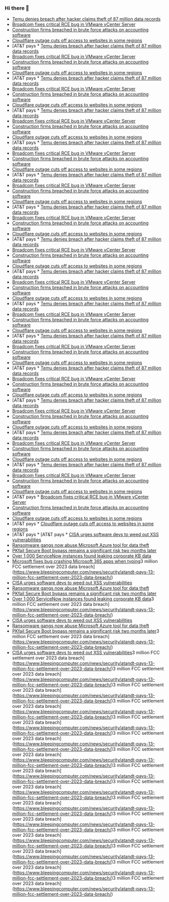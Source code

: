 ### Hi there 👋

<!--START_SECTION:feed-->
* [Temu denies breach after hacker claims theft of 87 million data records](https://www.bleepingcomputer.com/news/security/temu-denies-breach-after-hacker-claims-theft-of-87-million-data-records/)
* [Broadcom fixes critical RCE bug in VMware vCenter Server](https://www.bleepingcomputer.com/news/security/broadcom-fixes-critical-rce-bug-in-vmware-vcenter-server/)
* [Construction firms breached in brute force attacks on accounting software](https://www.bleepingcomputer.com/news/security/construction-firms-breached-in-brute-force-attacks-on-accounting-software/)
* [Cloudflare outage cuts off access to websites in some regions](https://www.bleepingcomputer.com/news/technology/cloudflare-outage-cuts-off-access-to-websites-in-some-regions/)
* [AT&T pays * [Temu denies breach after hacker claims theft of 87 million data records](https://www.bleepingcomputer.com/news/security/temu-denies-breach-after-hacker-claims-theft-of-87-million-data-records/)
* [Broadcom fixes critical RCE bug in VMware vCenter Server](https://www.bleepingcomputer.com/news/security/broadcom-fixes-critical-rce-bug-in-vmware-vcenter-server/)
* [Construction firms breached in brute force attacks on accounting software](https://www.bleepingcomputer.com/news/security/construction-firms-breached-in-brute-force-attacks-on-accounting-software/)
* [Cloudflare outage cuts off access to websites in some regions](https://www.bleepingcomputer.com/news/technology/cloudflare-outage-cuts-off-access-to-websites-in-some-regions/)
* [AT&T pays * [Temu denies breach after hacker claims theft of 87 million data records](https://www.bleepingcomputer.com/news/security/temu-denies-breach-after-hacker-claims-theft-of-87-million-data-records/)
* [Broadcom fixes critical RCE bug in VMware vCenter Server](https://www.bleepingcomputer.com/news/security/broadcom-fixes-critical-rce-bug-in-vmware-vcenter-server/)
* [Construction firms breached in brute force attacks on accounting software](https://www.bleepingcomputer.com/news/security/construction-firms-breached-in-brute-force-attacks-on-accounting-software/)
* [Cloudflare outage cuts off access to websites in some regions](https://www.bleepingcomputer.com/news/technology/cloudflare-outage-cuts-off-access-to-websites-in-some-regions/)
* [AT&T pays * [Temu denies breach after hacker claims theft of 87 million data records](https://www.bleepingcomputer.com/news/security/temu-denies-breach-after-hacker-claims-theft-of-87-million-data-records/)
* [Broadcom fixes critical RCE bug in VMware vCenter Server](https://www.bleepingcomputer.com/news/security/broadcom-fixes-critical-rce-bug-in-vmware-vcenter-server/)
* [Construction firms breached in brute force attacks on accounting software](https://www.bleepingcomputer.com/news/security/construction-firms-breached-in-brute-force-attacks-on-accounting-software/)
* [Cloudflare outage cuts off access to websites in some regions](https://www.bleepingcomputer.com/news/technology/cloudflare-outage-cuts-off-access-to-websites-in-some-regions/)
* [AT&T pays * [Temu denies breach after hacker claims theft of 87 million data records](https://www.bleepingcomputer.com/news/security/temu-denies-breach-after-hacker-claims-theft-of-87-million-data-records/)
* [Broadcom fixes critical RCE bug in VMware vCenter Server](https://www.bleepingcomputer.com/news/security/broadcom-fixes-critical-rce-bug-in-vmware-vcenter-server/)
* [Construction firms breached in brute force attacks on accounting software](https://www.bleepingcomputer.com/news/security/construction-firms-breached-in-brute-force-attacks-on-accounting-software/)
* [Cloudflare outage cuts off access to websites in some regions](https://www.bleepingcomputer.com/news/technology/cloudflare-outage-cuts-off-access-to-websites-in-some-regions/)
* [AT&T pays * [Temu denies breach after hacker claims theft of 87 million data records](https://www.bleepingcomputer.com/news/security/temu-denies-breach-after-hacker-claims-theft-of-87-million-data-records/)
* [Broadcom fixes critical RCE bug in VMware vCenter Server](https://www.bleepingcomputer.com/news/security/broadcom-fixes-critical-rce-bug-in-vmware-vcenter-server/)
* [Construction firms breached in brute force attacks on accounting software](https://www.bleepingcomputer.com/news/security/construction-firms-breached-in-brute-force-attacks-on-accounting-software/)
* [Cloudflare outage cuts off access to websites in some regions](https://www.bleepingcomputer.com/news/technology/cloudflare-outage-cuts-off-access-to-websites-in-some-regions/)
* [AT&T pays * [Temu denies breach after hacker claims theft of 87 million data records](https://www.bleepingcomputer.com/news/security/temu-denies-breach-after-hacker-claims-theft-of-87-million-data-records/)
* [Broadcom fixes critical RCE bug in VMware vCenter Server](https://www.bleepingcomputer.com/news/security/broadcom-fixes-critical-rce-bug-in-vmware-vcenter-server/)
* [Construction firms breached in brute force attacks on accounting software](https://www.bleepingcomputer.com/news/security/construction-firms-breached-in-brute-force-attacks-on-accounting-software/)
* [Cloudflare outage cuts off access to websites in some regions](https://www.bleepingcomputer.com/news/technology/cloudflare-outage-cuts-off-access-to-websites-in-some-regions/)
* [AT&T pays * [Temu denies breach after hacker claims theft of 87 million data records](https://www.bleepingcomputer.com/news/security/temu-denies-breach-after-hacker-claims-theft-of-87-million-data-records/)
* [Broadcom fixes critical RCE bug in VMware vCenter Server](https://www.bleepingcomputer.com/news/security/broadcom-fixes-critical-rce-bug-in-vmware-vcenter-server/)
* [Construction firms breached in brute force attacks on accounting software](https://www.bleepingcomputer.com/news/security/construction-firms-breached-in-brute-force-attacks-on-accounting-software/)
* [Cloudflare outage cuts off access to websites in some regions](https://www.bleepingcomputer.com/news/technology/cloudflare-outage-cuts-off-access-to-websites-in-some-regions/)
* [AT&T pays * [Temu denies breach after hacker claims theft of 87 million data records](https://www.bleepingcomputer.com/news/security/temu-denies-breach-after-hacker-claims-theft-of-87-million-data-records/)
* [Broadcom fixes critical RCE bug in VMware vCenter Server](https://www.bleepingcomputer.com/news/security/broadcom-fixes-critical-rce-bug-in-vmware-vcenter-server/)
* [Construction firms breached in brute force attacks on accounting software](https://www.bleepingcomputer.com/news/security/construction-firms-breached-in-brute-force-attacks-on-accounting-software/)
* [Cloudflare outage cuts off access to websites in some regions](https://www.bleepingcomputer.com/news/technology/cloudflare-outage-cuts-off-access-to-websites-in-some-regions/)
* [AT&T pays * [Temu denies breach after hacker claims theft of 87 million data records](https://www.bleepingcomputer.com/news/security/temu-denies-breach-after-hacker-claims-theft-of-87-million-data-records/)
* [Broadcom fixes critical RCE bug in VMware vCenter Server](https://www.bleepingcomputer.com/news/security/broadcom-fixes-critical-rce-bug-in-vmware-vcenter-server/)
* [Construction firms breached in brute force attacks on accounting software](https://www.bleepingcomputer.com/news/security/construction-firms-breached-in-brute-force-attacks-on-accounting-software/)
* [Cloudflare outage cuts off access to websites in some regions](https://www.bleepingcomputer.com/news/technology/cloudflare-outage-cuts-off-access-to-websites-in-some-regions/)
* [AT&T pays * [Temu denies breach after hacker claims theft of 87 million data records](https://www.bleepingcomputer.com/news/security/temu-denies-breach-after-hacker-claims-theft-of-87-million-data-records/)
* [Broadcom fixes critical RCE bug in VMware vCenter Server](https://www.bleepingcomputer.com/news/security/broadcom-fixes-critical-rce-bug-in-vmware-vcenter-server/)
* [Construction firms breached in brute force attacks on accounting software](https://www.bleepingcomputer.com/news/security/construction-firms-breached-in-brute-force-attacks-on-accounting-software/)
* [Cloudflare outage cuts off access to websites in some regions](https://www.bleepingcomputer.com/news/technology/cloudflare-outage-cuts-off-access-to-websites-in-some-regions/)
* [AT&T pays * [Temu denies breach after hacker claims theft of 87 million data records](https://www.bleepingcomputer.com/news/security/temu-denies-breach-after-hacker-claims-theft-of-87-million-data-records/)
* [Broadcom fixes critical RCE bug in VMware vCenter Server](https://www.bleepingcomputer.com/news/security/broadcom-fixes-critical-rce-bug-in-vmware-vcenter-server/)
* [Construction firms breached in brute force attacks on accounting software](https://www.bleepingcomputer.com/news/security/construction-firms-breached-in-brute-force-attacks-on-accounting-software/)
* [Cloudflare outage cuts off access to websites in some regions](https://www.bleepingcomputer.com/news/technology/cloudflare-outage-cuts-off-access-to-websites-in-some-regions/)
* [AT&T pays * [Temu denies breach after hacker claims theft of 87 million data records](https://www.bleepingcomputer.com/news/security/temu-denies-breach-after-hacker-claims-theft-of-87-million-data-records/)
* [Broadcom fixes critical RCE bug in VMware vCenter Server](https://www.bleepingcomputer.com/news/security/broadcom-fixes-critical-rce-bug-in-vmware-vcenter-server/)
* [Construction firms breached in brute force attacks on accounting software](https://www.bleepingcomputer.com/news/security/construction-firms-breached-in-brute-force-attacks-on-accounting-software/)
* [Cloudflare outage cuts off access to websites in some regions](https://www.bleepingcomputer.com/news/technology/cloudflare-outage-cuts-off-access-to-websites-in-some-regions/)
* [AT&T pays * [Temu denies breach after hacker claims theft of 87 million data records](https://www.bleepingcomputer.com/news/security/temu-denies-breach-after-hacker-claims-theft-of-87-million-data-records/)
* [Broadcom fixes critical RCE bug in VMware vCenter Server](https://www.bleepingcomputer.com/news/security/broadcom-fixes-critical-rce-bug-in-vmware-vcenter-server/)
* [Construction firms breached in brute force attacks on accounting software](https://www.bleepingcomputer.com/news/security/construction-firms-breached-in-brute-force-attacks-on-accounting-software/)
* [Cloudflare outage cuts off access to websites in some regions](https://www.bleepingcomputer.com/news/technology/cloudflare-outage-cuts-off-access-to-websites-in-some-regions/)
* [AT&T pays * [Temu denies breach after hacker claims theft of 87 million data records](https://www.bleepingcomputer.com/news/security/temu-denies-breach-after-hacker-claims-theft-of-87-million-data-records/)
* [Broadcom fixes critical RCE bug in VMware vCenter Server](https://www.bleepingcomputer.com/news/security/broadcom-fixes-critical-rce-bug-in-vmware-vcenter-server/)
* [Construction firms breached in brute force attacks on accounting software](https://www.bleepingcomputer.com/news/security/construction-firms-breached-in-brute-force-attacks-on-accounting-software/)
* [Cloudflare outage cuts off access to websites in some regions](https://www.bleepingcomputer.com/news/technology/cloudflare-outage-cuts-off-access-to-websites-in-some-regions/)
* [AT&T pays * [Broadcom fixes critical RCE bug in VMware vCenter Server](https://www.bleepingcomputer.com/news/security/broadcom-fixes-critical-rce-bug-in-vmware-vcenter-server/)
* [Construction firms breached in brute force attacks on accounting software](https://www.bleepingcomputer.com/news/security/construction-firms-breached-in-brute-force-attacks-on-accounting-software/)
* [Cloudflare outage cuts off access to websites in some regions](https://www.bleepingcomputer.com/news/technology/cloudflare-outage-cuts-off-access-to-websites-in-some-regions/)
* [AT&T pays * [Cloudflare outage cuts off access to websites in some regions](https://www.bleepingcomputer.com/news/technology/cloudflare-outage-cuts-off-access-to-websites-in-some-regions/)
* [AT&T pays * [AT&T pays * [CISA urges software devs to weed out XSS vulnerabilities](https://www.bleepingcomputer.com/news/security/cisa-urges-software-devs-to-weed-out-xss-vulnerabilities/)
* [Ransomware gangs now abuse Microsoft Azure tool for data theft](https://www.bleepingcomputer.com/news/security/ransomware-gangs-now-abuse-microsoft-azure-tool-for-data-theft/)
* [PKfail Secure Boot bypass remains a significant risk two months later](https://www.bleepingcomputer.com/news/security/pkfail-secure-boot-bypass-remains-a-significant-risk-two-months-later/)
* [Over 1,000 ServiceNow instances found leaking corporate KB data](https://www.bleepingcomputer.com/news/security/over-1-000-servicenow-instances-found-leaking-corporate-kb-data/)
* [Microsoft fixes bug crashing Microsoft 365 apps when typing](https://www.bleepingcomputer.com/news/microsoft/microsoft-fixes-bug-crashing-microsoft-365-apps-when-typing/)3 million FCC settlement over 2023 data breach](https://www.bleepingcomputer.com/news/security/atandt-pays-13-million-fcc-settlement-over-2023-data-breach/)
* [CISA urges software devs to weed out XSS vulnerabilities](https://www.bleepingcomputer.com/news/security/cisa-urges-software-devs-to-weed-out-xss-vulnerabilities/)
* [Ransomware gangs now abuse Microsoft Azure tool for data theft](https://www.bleepingcomputer.com/news/security/ransomware-gangs-now-abuse-microsoft-azure-tool-for-data-theft/)
* [PKfail Secure Boot bypass remains a significant risk two months later](https://www.bleepingcomputer.com/news/security/pkfail-secure-boot-bypass-remains-a-significant-risk-two-months-later/)
* [Over 1,000 ServiceNow instances found leaking corporate KB data](https://www.bleepingcomputer.com/news/security/over-1-000-servicenow-instances-found-leaking-corporate-kb-data/)3 million FCC settlement over 2023 data breach](https://www.bleepingcomputer.com/news/security/atandt-pays-13-million-fcc-settlement-over-2023-data-breach/)
* [CISA urges software devs to weed out XSS vulnerabilities](https://www.bleepingcomputer.com/news/security/cisa-urges-software-devs-to-weed-out-xss-vulnerabilities/)
* [Ransomware gangs now abuse Microsoft Azure tool for data theft](https://www.bleepingcomputer.com/news/security/ransomware-gangs-now-abuse-microsoft-azure-tool-for-data-theft/)
* [PKfail Secure Boot bypass remains a significant risk two months later](https://www.bleepingcomputer.com/news/security/pkfail-secure-boot-bypass-remains-a-significant-risk-two-months-later/)3 million FCC settlement over 2023 data breach](https://www.bleepingcomputer.com/news/security/atandt-pays-13-million-fcc-settlement-over-2023-data-breach/)
* [CISA urges software devs to weed out XSS vulnerabilities](https://www.bleepingcomputer.com/news/security/cisa-urges-software-devs-to-weed-out-xss-vulnerabilities/)3 million FCC settlement over 2023 data breach](https://www.bleepingcomputer.com/news/security/atandt-pays-13-million-fcc-settlement-over-2023-data-breach/)3 million FCC settlement over 2023 data breach](https://www.bleepingcomputer.com/news/security/atandt-pays-13-million-fcc-settlement-over-2023-data-breach/)3 million FCC settlement over 2023 data breach](https://www.bleepingcomputer.com/news/security/atandt-pays-13-million-fcc-settlement-over-2023-data-breach/)3 million FCC settlement over 2023 data breach](https://www.bleepingcomputer.com/news/security/atandt-pays-13-million-fcc-settlement-over-2023-data-breach/)3 million FCC settlement over 2023 data breach](https://www.bleepingcomputer.com/news/security/atandt-pays-13-million-fcc-settlement-over-2023-data-breach/)3 million FCC settlement over 2023 data breach](https://www.bleepingcomputer.com/news/security/atandt-pays-13-million-fcc-settlement-over-2023-data-breach/)3 million FCC settlement over 2023 data breach](https://www.bleepingcomputer.com/news/security/atandt-pays-13-million-fcc-settlement-over-2023-data-breach/)3 million FCC settlement over 2023 data breach](https://www.bleepingcomputer.com/news/security/atandt-pays-13-million-fcc-settlement-over-2023-data-breach/)3 million FCC settlement over 2023 data breach](https://www.bleepingcomputer.com/news/security/atandt-pays-13-million-fcc-settlement-over-2023-data-breach/)3 million FCC settlement over 2023 data breach](https://www.bleepingcomputer.com/news/security/atandt-pays-13-million-fcc-settlement-over-2023-data-breach/)3 million FCC settlement over 2023 data breach](https://www.bleepingcomputer.com/news/security/atandt-pays-13-million-fcc-settlement-over-2023-data-breach/)3 million FCC settlement over 2023 data breach](https://www.bleepingcomputer.com/news/security/atandt-pays-13-million-fcc-settlement-over-2023-data-breach/)3 million FCC settlement over 2023 data breach](https://www.bleepingcomputer.com/news/security/atandt-pays-13-million-fcc-settlement-over-2023-data-breach/)3 million FCC settlement over 2023 data breach](https://www.bleepingcomputer.com/news/security/atandt-pays-13-million-fcc-settlement-over-2023-data-breach/)3 million FCC settlement over 2023 data breach](https://www.bleepingcomputer.com/news/security/atandt-pays-13-million-fcc-settlement-over-2023-data-breach/)
<!--END_SECTION:feed-->

<!--
**frankenk/frankenk** is a ✨ _special_ ✨ repository because its `README.md` (this file) appears on your GitHub profile.

Here are some ideas to get you started:

- 🔭 I’m currently working on ...
- 🌱 I’m currently learning ...
- 👯 I’m looking to collaborate on ...
- 🤔 I’m looking for help with ...
- 💬 Ask me about ...
- 📫 How to reach me: ...
- 😄 Pronouns: ...
- ⚡ Fun fact: ...
-->



